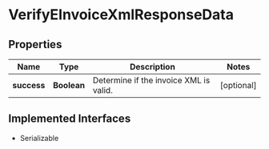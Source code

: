 

# VerifyEInvoiceXmlResponseData


## Properties

Name | Type | Description | Notes
------------ | ------------- | ------------- | -------------
**success** | **Boolean** | Determine if the invoice XML is valid. |  [optional]


## Implemented Interfaces

* Serializable


